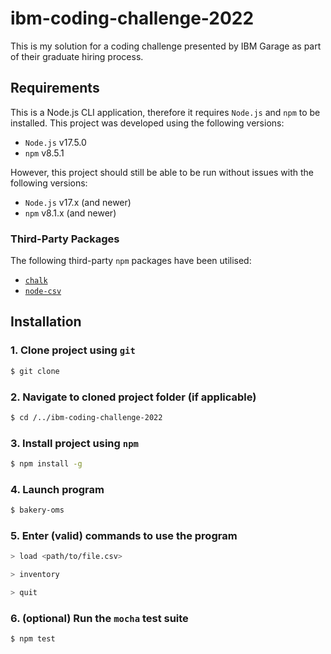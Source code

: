 # ibm-coding-challenge-2022

This is my solution for a coding challenge presented by IBM Garage as part of their graduate hiring process.

## Requirements

This is a Node.js CLI application, therefore it requires `Node.js` and `npm` to be installed. This project was developed using the following versions:
* `Node.js` v17.5.0
* `npm` v8.5.1

However, this project should still be able to be run without issues with the following versions:
* `Node.js` v17.x (and newer)
* `npm` v8.1.x (and newer)

### Third-Party Packages
The following third-party `npm` packages have been utilised:
* [`chalk`](https://github.com/chalk/chalk)
* [`node-csv`](https://github.com/adaltas/node-csv)

## Installation

### 1. Clone project using `git`
```sh
$ git clone
```
### 2. Navigate to cloned project folder (if applicable)
```sh
$ cd /../ibm-coding-challenge-2022
```

### 3. Install project using `npm`
```sh
$ npm install -g
```

### 4. Launch program
```sh
$ bakery-oms
```

### 5. Enter (valid) commands to use the program
```sh
> load <path/to/file.csv>
```
```sh
> inventory
```
```sh
> quit
```

### 6. (optional) Run the `mocha` test suite
```sh
$ npm test
```
